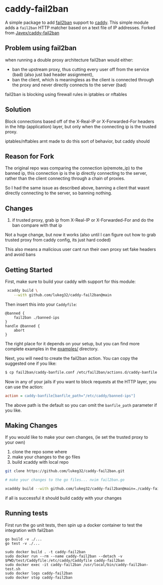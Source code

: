 # caddy-fail2ban

A simple package to add [fail2ban](https://github.com/fail2ban/fail2ban) support to [caddy](https://caddyserver.com/). This simple module adds a `fail2ban` HTTP matcher based on a text file of IP addresses.
Forked from [Javex/caddy-fail2ban](https://github.com/Javex/caddy-fail2ban)

## Problem using fail2ban
when running a double proxy architecture fail2ban would either:  
* ban the upstream proxy, thus cutting every user off from the service (bad) (also just bad header assignment),  
* ban the client, which is meaningless as the client is connected through the proxy and never directly connects to the server (bad)  

fail2ban is blocking using firewall rules in iptables or nftables  

## Solution
Block connections based off of the X-Real-IP or X-Forwarded-For headers in the http (application) layer, but only when the connecting ip is the trusted proxy.  
  
iptables/nftables arnt made to do this sort of behavior, but caddy should

## Reason for Fork
The original repo was comparing the connection ip(remote_ip) to the banned ip, this connection ip is the ip directly connecting to the server, rather than the client connecting through a chain of proxies.  
  
So I had the same issue as described above, banning a client that wasnt directly connecting to the server, so banning nothing.

## Changes
1. if trusted proxy, grab ip from X-Real-IP or X-Forwarded-For and do the ban compare with that ip  

Not a huge change, but now it works (also until I can figure out how to grab trusted proxy from caddy config, its just hard coded)  
  
This also means a malicious user cant run their own proxy set fake headers and avoid bans

## Getting Started

First, make sure to build your caddy with support for this module:

```bash
 xcaddy build \
    --with github.com/lukeg32/caddy-fail2ban@main
```

Then insert this into your `Caddyfile`:

```Caddyfile
@banned {
	fail2ban ./banned-ips
}
handle @banned {
	abort
}
```

The right place for it depends on your setup, but you can find more complete examples in the [examples/](examples/) directory.

Next, you will need to create the fail2ban action. You can copy the suggested one if you like:

```bash
$ cp fail2ban/caddy-banfile.conf /etc/fail2ban/actions.d/caddy-banfile.conf
```

Now in any of your jails if you want to block requests at the HTTP layer, you can use the action:

```ini
action = caddy-banfile[banfile_path="/etc/caddy/banned-ips"]
```

The above path is the default so you can omit the `banfile_path` parameter if you like.

## Making Changes

If you would like to make your own changes, (ie set the trusted proxy to your own)
1. clone the repo some where
2. make your changes to the go files
3. build xcaddy with local repo

```bash
git clone https://github.com/lukeg32/caddy-fail2ban.git

# make your changes to the go files... nvim fail2ban.go

xcadddy build --with github.com/lukeg32/caddy-fail2ban@main=./caddy-fail2ban/
```

if all is successful it should build caddy with your changes

## Running tests

First run the go unit tests, then spin up a docker container to test the
integration with fail2ban

```
go build -v ./...
go test -v ./...

sudo docker build . -t caddy-fail2ban
sudo docker run --rm --name caddy-fail2ban --detach -v $PWD/test/Caddyfile:/etc/caddy/Caddyfile caddy-fail2ban
sudo docker exec -it caddy-fail2ban /usr/local/bin/caddy-fail2ban-test.sh
sudo docker logs caddy-fail2ban
sudo docker stop caddy-fail2ban
```
